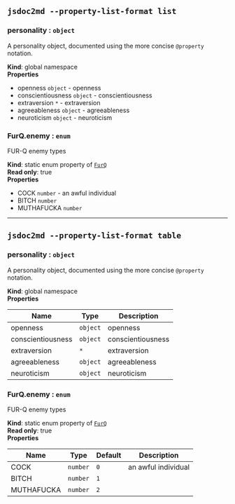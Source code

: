 ## `jsdoc2md --property-list-format list`
<a name="personality"></a>
### personality : <code>object</code>
A personality object, documented using the more concise `@property` notation.

**Kind**: global namespace  
**Properties**

- openness <code>object</code> - openness  
- conscientiousness <code>object</code> - conscientiousness  
- extraversion <code>\*</code> - extraversion  
- agreeableness <code>object</code> - agreeableness  
- neuroticism <code>object</code> - neuroticism  


<a name="FurQ.enemy"></a>
### FurQ.enemy : <code>enum</code>
FUR-Q enemy types

**Kind**: static enum property of <code>[FurQ](#FurQ)</code>  
**Read only**: true  
**Properties**

- COCK <code>number</code> - an awful individual  
- BITCH <code>number</code>  
- MUTHAFUCKA <code>number</code>  



* * * 

## `jsdoc2md --property-list-format table`
<a name="personality"></a>
### personality : <code>object</code>
A personality object, documented using the more concise `@property` notation.

**Kind**: global namespace  
**Properties**

| Name | Type | Description |
| --- | --- | --- |
| openness | <code>object</code> | openness |
| conscientiousness | <code>object</code> | conscientiousness |
| extraversion | <code>\*</code> | extraversion |
| agreeableness | <code>object</code> | agreeableness |
| neuroticism | <code>object</code> | neuroticism |


<a name="FurQ.enemy"></a>
### FurQ.enemy : <code>enum</code>
FUR-Q enemy types

**Kind**: static enum property of <code>[FurQ](#FurQ)</code>  
**Read only**: true  
**Properties**

| Name | Type | Default | Description |
| --- | --- | --- | --- |
| COCK | <code>number</code> | <code>0</code> | an awful individual |
| BITCH | <code>number</code> | <code>1</code> |  |
| MUTHAFUCKA | <code>number</code> | <code>2</code> |  |



